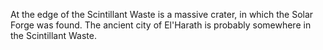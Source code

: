 At the edge of the Scintillant Waste is a massive crater, in which the Solar Forge was found. The ancient city of El'Harath is probably somewhere in the Scintillant Waste.